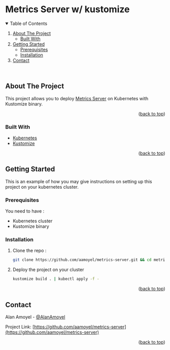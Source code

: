 # Metrics Server w/ kustomize
<div id="top"></div>

<!-- TABLE OF CONTENTS -->
<details open>
  <summary>Table of Contents</summary>
  <ol>
    <li>
      <a href="#about-the-project">About The Project</a>
      <ul>
        <li><a href="#built-with">Built With</a></li>
      </ul>
    </li>
    <li>
      <a href="#getting-started">Getting Started</a>
      <ul>
        <li><a href="#prerequisites">Prerequisites</a></li>
        <li><a href="#installation">Installation</a></li>
      </ul>
    </li>
    <li><a href="#contact">Contact</a></li>
  </ol>
</details>
</br>



<!-- ABOUT THE PROJECT -->
## About The Project

This project allows you to deploy [Metrics Server](https://github.com/kubernetes-sigs/metrics-server) on Kubernetes with Kustomize binary.

<p align="right">(<a href="#top">back to top</a>)</p>


### Built With

* [Kubernetes](https://kubernetes.io/)
* [Kustomize](https://kustomize.io/)

<p align="right">(<a href="#top">back to top</a>)</p>



<!-- GETTING STARTED -->
## Getting Started

This is an example of how you may give instructions on setting up this project on your kubernetes cluster.

### Prerequisites

You need to have :
* Kubernetes cluster
* Kustomize binary

### Installation

1. Clone the repo :
   ```sh
   git clone https://github.com/aamoyel/metrics-server.git && cd metrics-server
   ```
3. Deploy the project on your cluster
   ```sh
   kustomize build . | kubectl apply -f -
   ```

<p align="right">(<a href="#top">back to top</a>)</p>


<!-- CONTACT -->
## Contact

Alan Amoyel - [@AlanAmoyel](https://twitter.com/AlanAmoyel)

Project Link: [https://github.com/aamoyel/metrics-server](https://github.com/aamoyel/metrics-server)

<p align="right">(<a href="#top">back to top</a>)</p>
